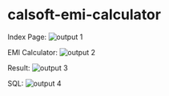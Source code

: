# calsoft-emi-calculator

Index Page:
![output 1](https://user-images.githubusercontent.com/75402912/131373980-f7b76eb1-ec6c-44fb-b9c7-27ecc1d491fa.PNG)

EMI Calculator:
![output 2](https://user-images.githubusercontent.com/75402912/131374066-e1f42168-f631-40cc-b1e2-a0c05996f34c.PNG)

Result:
![output 3](https://user-images.githubusercontent.com/75402912/131374085-0dfaa41c-bb9f-45cd-9d12-19ff3af380ba.PNG)

SQL:
![output 4](https://user-images.githubusercontent.com/75402912/131374104-3166c1f8-e817-4b76-866c-b83c46767f42.PNG)
